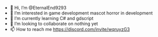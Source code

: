 - 👋 Hi, I’m @EternalEnd9293
- 👀 I’m interested in game development mascot horror in development 
- 🌱 I’m currently learning C# and gdscript
- 💞️ I’m looking to collaborate on nothing yet
- 📫 How to reach me https://discord.com/invite/wqruyzG3

<!---
EternalEnd9293/EternalEnd9293 is a ✨ special ✨ repository because its `README.md` (this file) appears on your GitHub profile.
You can click the Preview link to take a look at your changes.
--->
